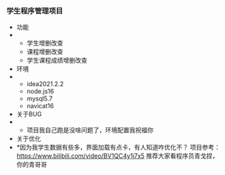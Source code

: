 ### 学生程序管理项目
* 功能
* * 学生增删改查
  * 课程增删改查
  * 学生课程成绩增删改查
* 环境
* * idea2021.2.2
  * node.js16
  * mysql5.7
  * navicat16
* 关于BUG
* * 项目我自己跑是没啥问题了，环境配置我祝福你
* 关于优化
* *因为我学生数据有些多，界面加载有点卡，有人知道咋优化不？
项目参考：https://www.bilibili.com/video/BV1QC4y1j7x5
推荐大家看程序员青戈捏，你的青哥哥
